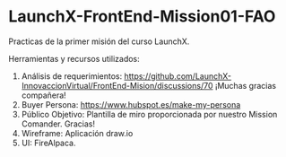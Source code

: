 # LaunchX-FrontEnd-Mission01-FAO
Practicas de la primer misión del curso LaunchX.

Herramientas y recursos utilizados:

1. Análisis de requerimientos:
  https://github.com/LaunchX-InnovaccionVirtual/FrontEnd-Mision/discussions/70
  ¡Muchas gracias compañera!
2. Buyer Persona:
  https://www.hubspot.es/make-my-persona
3. Público Objetivo:
  Plantilla de miro proporcionada por nuestro Mission Comander. Gracias!
4. Wireframe:
  Aplicación draw.io
5. UI:
  FireAlpaca.
